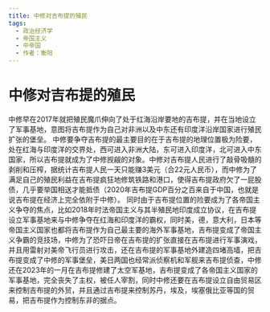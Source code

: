 ```yaml
---
title: 中修对吉布提的殖民
tags:
  - 政治经济学
  - 帝国主义
  - 中帝国
  - 作者：衡阳
---
```


# 中修对吉布提的殖民

中修早在2017年就把殖民魔爪伸向了处于红海沿岸要地的吉布提，并在当地设立了军事基地，意图将吉布提作为自己对非洲以及中东还有印度洋沿岸国家进行殖民扩张的堡垒。
中修要争夺吉布提的最主要目的在于吉布提的地理位置极为险要，处在红海与印度洋的交界处，西可进入非洲大陆，东可进入印度洋，北可进入中东国家，所以吉布提就成为了中修觊觎的对象。中修对吉布提人民进行了敲骨吸髓的剥削和压榨，据统计吉布提人民一天只能赚3美元（合22元人民币），而中修为了满足自己的殖民利益在吉布提疯狂地修筑铁路和港口，使得吉布提政府欠了一屁股债，几乎要举国相送才能抵债（2020年吉布提GDP百分之百来自于中国，也就是说吉布提在经济上完全依附于中修）。
同时由于吉布提位置的险要成为了各帝国主义争夺的焦点，比如2018年时法帝国主义与其半殖民地印度成立协议，在吉布提设立军事基地来与中修争夺在红海和印度洋的霸权，同时美，德，意大利，日本等帝国主义国家也都将吉布提作为自己最主要的海外军事基地，吉布提变成了帝国主义争霸的竞技场，中修为了恐吓日帝在吉布提的扩张直接在吉布提进行军事演戏，并且用雷射对美帝飞行员进行攻击，还在吉布提的军事基地外建造四堵高墙，把吉布提变成了中修的军事堡垒，美日两国也经常派侦察机和军舰来吉布提侦查，中修还在2023年的一月在吉布提修建了太空军基地，吉布提变成了各帝国主义国家的军事基地，完全丧失了主权，被任人宰割，同时中修还要在吉布提设立自由贸易区来控制吉布提的外贸，并且通过吉布提来控制苏丹，埃及，埃塞俄比亚等国的贸易，把吉布提作为控制东非的据点。

